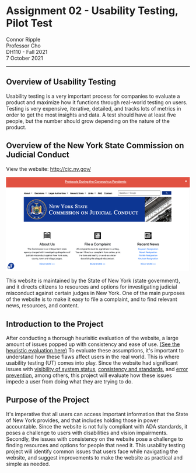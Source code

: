 # Assignment 02 - Usability Testing, Pilot Test

Connor Ripple <br>
Professor Cho <br>
DH110 - Fall 2021 <br>
7 October 2021 <br>

---

## Overview of Usability Testing
Usability testing is a very important process for companies to evaluate a product and maximize how it functions through real-world testing on users. Testing is very expensive, iterative, detailed, and tracks lots of metrics in order to get the most insights and data. A test should have at least five people, but the number should grow depending on the nature of the product. 

## Overview of the New York State Commission on Judicial Conduct 
View the website: http://cjc.ny.gov/

![Screenshot of the New York State Commission on Judicial Conduct Website home page, taken September 28, 2021](https://github.com/cjripple/DH110-SEM1F/blob/83fe447f7b0019056d2e3644e98f12da8e2c5be5/assignment01/cjc-screenshot.png)

This website is maintained by the State of New York (state government), and it directs citizens to resources and options for investigating judicial misconduct against certain judges in New York. One of the main purposes of the website is to make it easy to file a complaint, and to find relevant news, resources, and content. 

## Introduction to the Project 
After conducting a thorough heurisitic evaluation of the website, a large amount of issues popped up with consistency and ease of use. [(See the heuristic evaluation here)](https://github.com/cjripple/DH110-SEM1F/tree/main/assignment01) To evaluate these assumptions, it's important to understand how these flaws affect users in the real world. This is where usability testing (UT) comes into play. Since the website had significant issues with [visibility of system status](https://www.nngroup.com/articles/visibility-system-status/), [consistency and standards](http://www.nngroup.com/articles/consistency-and-standards/), and [error prevention](https://www.nngroup.com/articles/slips/), among others, this project will evaluate how these issues impede a user from doing what they are trying to do. 

## Purpose of the Project
It's imperative that all users can access important information that the State of New York provides, and that includes holding those in power accountable. Since the website is not fully compliant with ADA standards, it poses a challenge to users with disabilities and vision impairments. Secondly, the issues with consistency on the  website pose a challenge to finding resources and options for people that need it. This usability testing project will identify common issues that users face while navigating the website, and suggest improvements to make the website as practical and simple as needed. 
